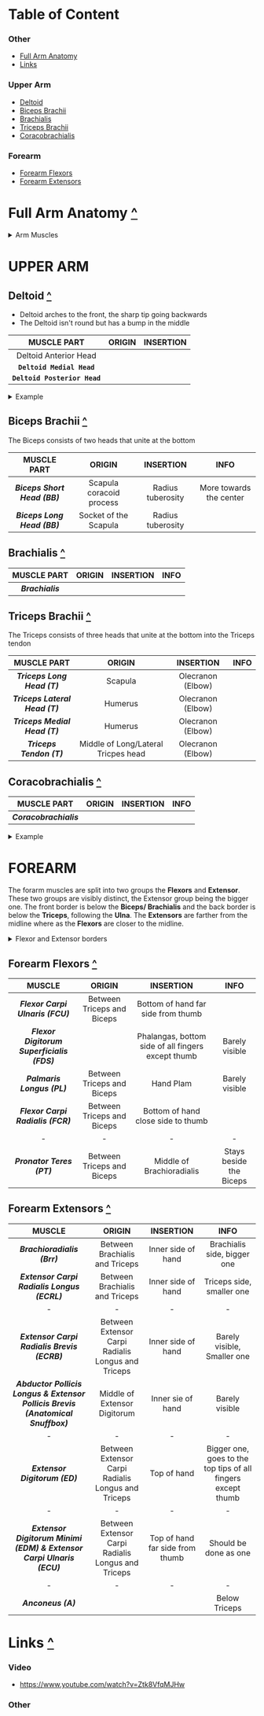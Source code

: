 

# Table of Content
### Other
- [Full Arm Anatomy](#full-arm-anatomy-)
- [Links](#Links-)
### Upper Arm
- [Deltoid](#Deltoid-)
- [Biceps Brachii](#Biceps-Brachii-)
- [Brachialis](#Brachialis-)
- [Triceps Brachii](#Triceps-Brachii-)
- [Coracobrachialis](#Coracobrachialis-)


### Forearm
- [Forearm Flexors](#Forearm-Flexors-)
- [Forearm Extensors](#Forearm-Extensors-)

# Full Arm Anatomy [^](#Table-Of-Content)
<details>
<summary>Arm Muscles</summary>

<img src="https://i.imgur.com/EMK56VX.jpg" width="800">
<img src="https://i.imgur.com/uejvZRp.jpg" width="800">
<img src="https://i.imgur.com/JD51tmS.jpg" width="800">
<img src="https://i.imgur.com/QnukLmu.jpg" width="800">
<img src="https://i.imgur.com/Y0rB5Kt.png" width="800">
<img src="https://i.imgur.com/areD0zY.png" width="800">
<img src="https://i.imgur.com/cPGRLRa.jpg" width="800">
<img src="https://i.imgur.com/SKNBr02.jpg" width="800">
<img src="https://i.imgur.com/rPvCNNi.jpg" width="800">
<img src="https://i.imgur.com/6uha2U6.jpg" width="800">
<img src="https://i.imgur.com/JRIbmr1.jpg" width="800">

</details>

# UPPER ARM

## Deltoid [^](#Table-Of-Content)
- Deltoid arches to the front, the sharp tip going backwards
- The Deltoid isn't round but has a bump in the middle

|MUSCLE PART|ORIGIN|INSERTION
|:-:|:-:|:-:
|Deltoid Anterior Head||
|**`Deltoid Medial Head`**||
|**`Deltoid Posterior Head`**||

<details>
<summary>Example</summary>

<img src="https://i.imgur.com/iQoEMlJ.png" width="900">
<img src="https://i.imgur.com/w3XqhLw.jpg" width="900">


</details>


## Biceps Brachii [^](#Table-Of-Content)
The Biceps consists of two heads that unite at the bottom

|MUSCLE PART|ORIGIN|INSERTION|INFO
|:-:|:-:|:-:|:-:
|_**Biceps Short Head (BB)**_|Scapula coracoid process|Radius tuberosity|More towards the center
|_**Biceps Long Head (BB)**_|Socket of the Scapula|Radius tuberosity|

## Brachialis [^](#Table-Of-Content)
|MUSCLE PART|ORIGIN|INSERTION|INFO
|:-:|:-:|:-:|:-:
|_**Brachialis**_|||

## Triceps Brachii [^](#Table-Of-Content)
The Triceps consists of three heads that unite at the bottom into the Triceps tendon

|MUSCLE PART|ORIGIN|INSERTION|INFO
|:-:|:-:|:-:|:-:
|_**Triceps Long Head (T)**_|Scapula|Olecranon (Elbow)|
|_**Triceps Lateral Head (T)**_|Humerus|Olecranon (Elbow)|
|_**Triceps Medial Head (T)**_|Humerus|Olecranon (Elbow)|
|_**Triceps Tendon (T)**_|Middle of Long/Lateral Tricpes head|Olecranon (Elbow)|

## Coracobrachialis [^](#Table-Of-Content)
|MUSCLE PART|ORIGIN|INSERTION|INFO
|:-:|:-:|:-:|:-:
|_**Coracobrachialis**_|||

<details>
<summary>Example</summary>

<img src="https://i.imgur.com/2beqfTb.png" width="600">
</details>

# FOREARM
The forarm muscles are split into two groups the **Flexors** and **Extensor**. These two groups are visibly distinct, the Extensor group being the bigger one. The front border is below the **Biceps/ Brachialis** and the back border is below the **Triceps**, following the **Ulna**. The **Extensors** are farther from the midline where as the **Flexors** are closer to the midline.
<details>
<summary>Flexor and Extensor borders</summary>

<img src="https://i.imgur.com/p4CYanu.jpg" width="600">
<img src="https://i.imgur.com/Ng4lvza.jpg" width="600">
</details>

## Forearm Flexors [^](#Table-Of-Content)
|MUSCLE|ORIGIN|INSERTION|INFO
|:-:|:-:|:-:|:-:
|_**Flexor Carpi Ulnaris (FCU)**_|Between Triceps and Biceps|Bottom of hand far side from thumb|
|_**Flexor Digitorum Superficialis (FDS)**_||Phalangas, bottom side of all fingers except thumb|Barely visible
|_**Palmaris Longus (PL)**_|Between Triceps and Biceps|Hand Plam|Barely visible
|_**Flexor Carpi Radialis (FCR)**_|Between Triceps and Biceps|Bottom of hand close side to thumb|
|-|-|-|-
|_**Pronator Teres (PT)**_|Between Triceps and Biceps|Middle of Brachioradialis|Stays beside the Biceps 


## Forearm Extensors [^](#Table-Of-Content)
|MUSCLE|ORIGIN|INSERTION|INFO
|:-:|:-:|:-:|:-:
|_**Brachioradialis (Brr)**_|Between Brachialis and Triceps|Inner side of hand|Brachialis side, bigger one
|_**Extensor Carpi Radialis Longus (ECRL)**_|Between Brachialis and Triceps|Inner side of hand|Triceps side, smaller one
|-|-|-|-
|_**Extensor Carpi Radialis Brevis (ECRB)**_|Between Extensor Carpi Radialis Longus and Triceps|Inner side of hand|Barely visible, Smaller one
|_**Abductor Pollicis Longus & Extensor Pollicis Brevis (Anatomical Snuffbox)**_|Middle of Extensor Digitorum|Inner sie of hand|Barely visible
|-|-|-|-
|_**Extensor Digitorum (ED)**_|Between Extensor Carpi Radialis Longus and Triceps|Top of hand|Bigger one, goes to the top tips of all fingers except thumb|
|-|-|-|-
|_**Extensor Digitorum Minimi (EDM) & Extensor Carpi Ulnaris (ECU)**_|Between Extensor Carpi Radialis Longus and Triceps|Top of hand far side from thumb|Should be done as one
|-|-|-|-
|_**Anconeus (A)**_|||Below Triceps

# Links [^](#Table-Of-Content)
### Video
- https://www.youtube.com/watch?v=Ztk8VfqMJHw
### Other